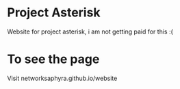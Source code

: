 # Project Asterisk
Website for project asterisk, i am not getting paid for this :(

# To see the page
Visit networksaphyra.github.io/website
